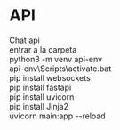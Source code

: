 # API
Chat api  
entrar a la carpeta  
python3 -m venv api-env  
api-env\Scripts\activate.bat  
pip install websockets  
pip install fastapi  
pip install uvicorn  
pip install Jinja2  
uvicorn main:app --reload  
